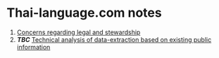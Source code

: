 # Thai-language.com notes

1. [Concerns regarding legal and stewardship](https://github.com/BillBaileysBalls/thai-language.com_notes/blob/main/thai-language.com-legal-and-stewardship-problem.md)
2. ***TBC*** [Technical analysis of data-extraction based on existing public information](https://github.com/BillBaileysBalls/thai-language.com_notes/blob/main/thai-language.com-data-extraction-analysis.md)

